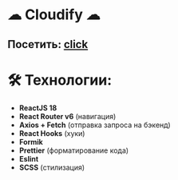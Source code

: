 # ☁ Cloudify ☁
## Посетить: [click](https://cloudify-client.herokuapp.com)
# 🛠 Технологии:
- **ReactJS 18**
- **React Router v6** (навигация)
- **Axios + Fetch** (отправка запроса на бэкенд)
- **React Hooks** (хуки)
- **Formik**
- **Prettier** (форматирование кода)
- **Eslint**
- **SCSS** (стилизация)

